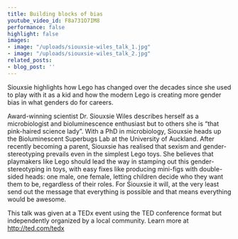 ```yaml
---
title: Building blocks of bias
youtube_video_id: F8a731O7IM8
performance: false
highlight: false
images:
- image: "/uploads/siouxsie-wiles_talk_1.jpg"
- image: "/uploads/siouxsie-wiles_talk_2.jpg"
related_posts:
- blog_post: ''
---
```


Siouxsie highlights how Lego has changed over the decades since she used to play with it as a kid and how the modern Lego is creating more gender bias in what genders do for careers.

Award-winning scientist Dr. Siouxsie Wiles describes herself as a microbiologist and bioluminescence enthusiast but to others she is “that pink-haired science lady”. With a PhD in microbiology, Siouxsie heads up the Bioluminescent Superbugs Lab at the University of Auckland. After recently becoming a parent, Siouxsie has realised that sexism and gender- stereotyping prevails even in the simplest Lego toys. She believes that playmakers like Lego should lead the way in stamping out this gender-stereotyping in toys, with easy fixes like producing mini-figs with double-sided heads: one male, one female, letting children decide who they want them to be, regardless of their roles. For Siouxsie it will, at the very least send out the message that everything is possible and that means everything would be awesome.

This talk was given at a TEDx event using the TED conference format but independently organized by a local community. Learn more at http://ted.com/tedx
